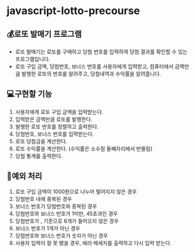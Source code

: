 # javascript-lotto-precourse

## 💰로또 발매기 프로그램
- 로또 발매기는 로또를 구매하고 당첨 번호를 입력하여 당첨 결과를 확인할 수 있는 프로그램입니다.
- 로또 구입 금액, 당첨번호, 보너스 번호를 사용자에게 입력받고, 컴퓨터에서 금액만큼 발행한 로또의 번호를 알려주고, 당첨내역과 수익률을 알려줍니다. 

## 💻구현할 기능
1. 사용자에게 로또 구입 금액을 입력받는다. 
2. 입력받은 금액만큼 로또를 발행한다. 
3. 발행한 로또 번호를 정렬하고 출력한다. 
4. 당첨번호, 보너스 번호를 입력받는다.
5. 로또 당첨금을 계산한다.
6. 로또 수익률을 계산한다. (수익률은 소수점 둘째자리에서 반올림)
7. 당첨 통계를 출력한다. 

## 🐾예외 처리 
1. 로또 구입 금액이 1000원으로 나누어 떨어지지 않은 경우
2. 당첨번호 내에 중복된 경우
3. 보너스 번호가 당첨번호와 중복된 경우
4. 당첨번호와 보너스 번호가 1미만, 45초과인 경우
5. 당첨번호가 , 기준으로 6개가 들어오지 않은 경우 
6. 보너스 번호가 1개가 아닌 경우
7. 당첨번호와 보너스 번호가 숫자가 아닌 경우
8. 사용자 입력이 잘 못 됐을 경우, 에러 메세지를 출력하고 다시 입력 받는다. 

